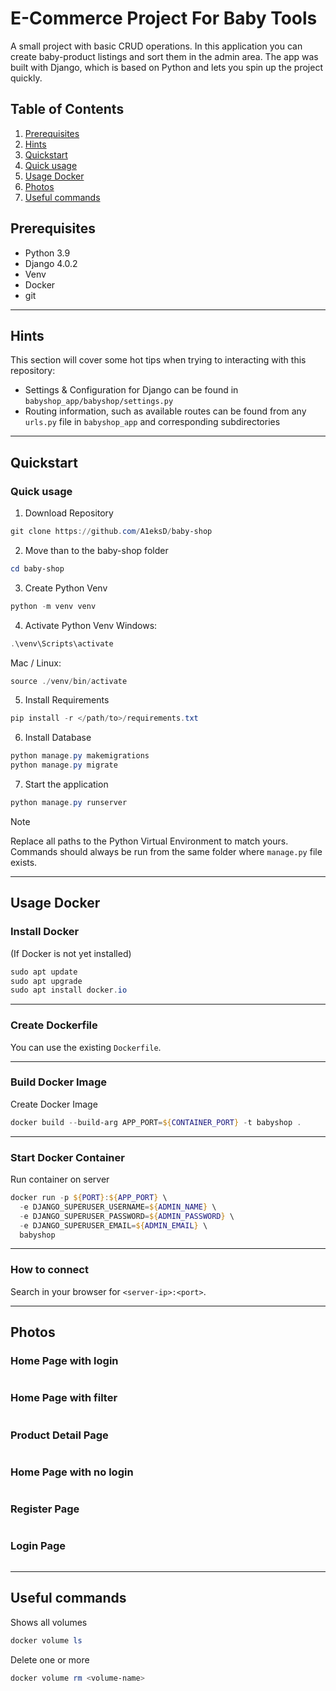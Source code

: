 # E-Commerce Project For Baby Tools
A small project with basic CRUD operations. In this application you can create baby-product listings and sort them in the admin area. The app was built with Django, which is based on Python and lets you spin up the project quickly.

## Table of Contents

1. [Prerequisites](#prerequisites)
1. [Hints](#hints)
1. [Quickstart](#quickstart)
1. [Quick usage](#quick-usage)
1. [Usage Docker](#usage-docker)
1. [Photos](#photos)
1. [Useful commands](#useful-commands)


## Prerequisites

- Python 3.9
- Django 4.0.2
- Venv
- Docker
- git

---

## Hints
This section will cover some hot tips when trying to interacting with this repository:

- Settings & Configuration for Django can be found in `babyshop_app/babyshop/settings.py`
- Routing information, such as available routes can be found from any `urls.py` file in `babyshop_app` and corresponding subdirectories

---

## Quickstart

### Quick usage

1. Download Repository
```powershell
git clone https://github.com/A1eksD/baby-shop
```

2. Move than to the baby-shop folder
```powershell
cd baby-shop
```

3. Create Python Venv
```powershell
python -m venv venv
```

4. Activate Python Venv
Windows:
```powershell
.\venv\Scripts\activate
```
Mac / Linux:
```powershell
source ./venv/bin/activate
```

5. Install Requirements
```powershell
pip install -r </path/to>/requirements.txt
```

6. Install Database
```powershell
python manage.py makemigrations
python manage.py migrate
```

7. Start the application
```powershell
python manage.py runserver
```
> [!Note]
> Replace all paths to the Python Virtual Environment to match yours.
> Commands should always be run from the same folder where `manage.py` file exists.

---

## Usage Docker

### Install Docker
(If Docker is not yet installed)
```powershell
sudo apt update
sudo apt upgrade
sudo apt install docker.io
```

---

### Create Dockerfile
You can use the existing `Dockerfile`.

---

### Build Docker Image

Create Docker Image
```powershell
docker build --build-arg APP_PORT=${CONTAINER_PORT} -t babyshop .
```

--- 

### Start Docker Container

Run container on server
```powershell
docker run -p ${PORT}:${APP_PORT} \
  -e DJANGO_SUPERUSER_USERNAME=${ADMIN_NAME} \
  -e DJANGO_SUPERUSER_PASSWORD=${ADMIN_PASSWORD} \
  -e DJANGO_SUPERUSER_EMAIL=${ADMIN_EMAIL} \
  babyshop
```

---

### How to connect

Search in your browser for `<server-ip>:<port>`.

---

## Photos

### Home Page with login
<img alt="" src="https://github.com/MET-DEV/Django-E-Commerce/blob/master/project_images/capture_20220323080815407.jpg"></img>

### Home Page with filter
<img alt="" src="https://github.com/MET-DEV/Django-E-Commerce/blob/master/project_images/capture_20220323080840305.jpg"></img>

### Product Detail Page
<img alt="" src="https://github.com/MET-DEV/Django-E-Commerce/blob/master/project_images/capture_20220323080934541.jpg"></img>

### Home Page with no login
<img alt="" src="https://github.com/MET-DEV/Django-E-Commerce/blob/master/project_images/capture_20220323080953570.jpg"></img>


### Register Page
<img alt="" src="https://github.com/MET-DEV/Django-E-Commerce/blob/master/project_images/capture_20220323081016022.jpg"></img>


### Login Page
<img alt="" src="https://github.com/MET-DEV/Django-E-Commerce/blob/master/project_images/capture_20220323081044867.jpg"></img>

---

## Useful commands

Shows all volumes
```powershell
docker volume ls
```

Delete one or more
```powershell
docker volume rm <volume-name>
```
